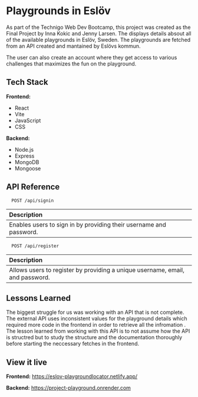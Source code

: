 # Playgrounds in Eslöv

As part of the Technigo Web Dev Bootcamp, this project was created as the Final Project by Inna Kokic and Jenny Larsen. The displays details absout all of the available playgrounds in Eslöv, Sweden. The playgrounds are fetched from an API created and mantained by Eslövs kommun.

The user can also create an account where they get access to various challenges that maximizes the fun on the playground.

## Tech Stack

**Frontend:**

- React
- Vite
- JavaScript
- CSS

**Backend:**

- Node.js
- Express
- MongoDB
- Mongoose

## API Reference

```http
  POST /api/signin
```

| Description                                                        |
| :----------------------------------------------------------------- |
| Enables users to sign in by providing their username and password. |

```http
  POST /api/register
```

| Description                                                                   |
| :---------------------------------------------------------------------------- |
| Allows users to register by providing a unique username, email, and password. |

## Lessons Learned

The biggest struggle for us was working with an API that is not complete. The external API uses inconsistent values for the playground details which required more code in the frontend in order to retrieve all the infromation . The lesson learned from working with this API is to not assume how the API is structred but to study the structure and the documentation thoroughly before starting the neccessary fetches in the frontend.

## View it live

**Frontend:** https://eslov-playgroundlocator.netlify.app/

**Backend:** https://project-playground.onrender.com
